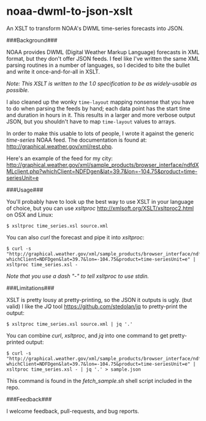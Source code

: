 noaa-dwml-to-json-xslt
======================

An XSLT to transform NOAA's DWML time-series forecasts into JSON.

###Background###

NOAA provides DWML (Digital Weather Markup Language) forecasts in XML format, but they don't offer JSON feeds. I feel like I've written the same XML parsing routines in a number of languages, so I decided to bite the bullet and write it once-and-for-all in XSLT. 

*Note: This XSLT is written to the 1.0 specification to be as widely-usable as possible.*

I also cleaned up the wonky `time-layout` mapping nonsense that you have to do when parsing the feeds by hand; each data point has the start time and duration in hours in it. This results in a larger and more verbose output JSON, but you shouldn't have to map `time-layout` values to arrays.  

In order to make this usable to lots of people, I wrote it against the generic *time-series* NOAA feed. The documentation is found at: http://graphical.weather.gov/xml/rest.php. 

Here's an example of the feed for my city:
http://graphical.weather.gov/xml/sample_products/browser_interface/ndfdXMLclient.php?whichClient=NDFDgen&lat=39.7&lon=-104.75&product=time-seriesUnit=e

###Usage###

You'll probably have to look up the best way to use XSLT in your language of choice, but you can use *xsltproc* http://xmlsoft.org/XSLT/xsltproc2.html on OSX and Linux:

    $ xsltproc time_series.xsl source.xml

You can also *curl* the forecast and pipe it into *xsltproc*:

    $ curl -s "http://graphical.weather.gov/xml/sample_products/browser_interface/ndfdXMLclient.php?whichClient=NDFDgen&lat=39.7&lon=-104.75&product=time-seriesUnit=e" | xsltproc time_series.xsl -

*Note that you use a dash "-" to tell xsltproc to use stdin.*

###Limitations###

XSLT is pretty lousy at pretty-printing, so the JSON it outputs is ugly. (but valid) I like the *JQ* tool <https://github.com/stedolan/jq> to pretty-print the output:

    $ xsltproc time_series.xsl source.xml | jq '.'

You can combine *curl*, *xsltproc*, and *jq* into one command to get pretty-printed output:

    $ curl -s "http://graphical.weather.gov/xml/sample_products/browser_interface/ndfdXMLclient.php?whichClient=NDFDgen&lat=39.7&lon=-104.75&product=time-seriesUnit=e" | xsltproc time_series.xsl - | jq '.' > sample.json

This command is found in the *fetch_sample.sh* shell script included in the repo.

###Feedback###

I welcome feedback, pull-requests, and bug reports.
